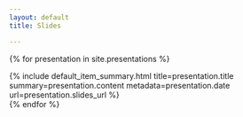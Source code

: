 ```yaml
---
layout: default
title: Slides

---
```


{% for presentation in site.presentations %}
<summary>{% include default_item_summary.html title=presentation.title summary=presentation.content metadata=presentation.date url=presentation.slides_url %}</summary>
{% endfor %}
